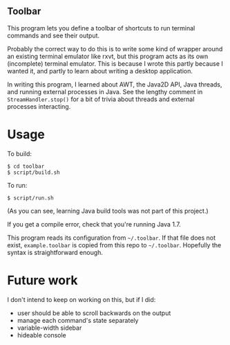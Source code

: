 Toolbar
-------

This program lets you define a toolbar of shortcuts to run terminal commands and see their output.

Probably the correct way to do this is to write some kind of wrapper around an existing terminal emulator like rxvt, but this program acts as its own (incomplete) terminal emulator.  This is because I wrote this partly because I wanted it, and partly to learn about writing a desktop application.

In writing this program, I learned about AWT, the Java2D API, Java threads, and running external processes in Java.  See the lengthy comment in `StreamHandler.stop()` for a bit of trivia about threads and external processes interacting.

Usage
=====

To build:

    $ cd toolbar
    $ script/build.sh

To run:

    $ script/run.sh

(As you can see, learning Java build tools was not part of this project.)

If you get a compile error, check that you're running Java 1.7.

This program reads its configuration from `~/.toolbar`.  If that file does not exist, `example.toolbar` is copied from this repo to `~/.toolbar`.  Hopefully the syntax is straightforward enough.

Future work
===========

I don't intend to keep on working on this, but if I did:

 - user should be able to scroll backwards on the output
 - manage each command's state separately
 - variable-width sidebar
 - hideable console